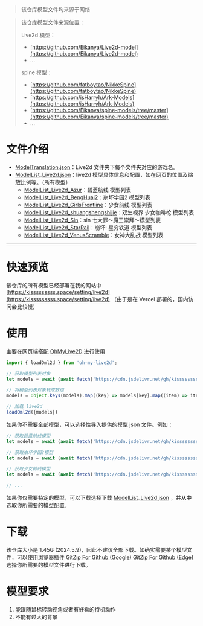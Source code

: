 > 该仓库模型文件均来源于网络

> 该仓库模型文件来源位置：
>
> Live2d 模型：
>
> - [https://github.com/Eikanya/Live2d-model](https://github.com/Eikanya/Live2d-model)
> - ...
>
> spine 模型：
>
> - [https://github.com/fatboytao/NikkeSpine](https://github.com/fatboytao/NikkeSpine)
> - [https://github.com/isHarryh/Ark-Models](https://github.com/isHarryh/Ark-Models)
> - [https://github.com/Eikanya/spine-models/tree/master](https://github.com/Eikanya/spine-models/tree/master)
> - ...

# 文件介绍

- [ModelTranslation.json](https://github.com/kisssssssss/model/blob/main/ModelTranslation.json)：Live2d 文件夹下每个文件夹对应的游戏名。
- [ModelList_Live2d.json](https://github.com/kisssssssss/model/blob/main/ModelList_Live2d.json)：live2d 模型具体信息和配置，如在网页的位置及缩放比例等。（所有模型）
  - [ModelList_Live2d_Azur](https://github.com/kisssssssss/model/blob/main/ModelList_Live2d_Azur.json)：碧蓝航线 模型列表
  - [ModelList_Live2d_BengHuai2](https://github.com/kisssssssss/model/blob/main/ModelList_Live2d_BengHuai2.json)：崩坏学园2 模型列表
  - [ModelList_Live2d_GirlsFrontline](https://github.com/kisssssssss/model/blob/main/ModelList_Live2d_GirlsFrontline.json)：少女前线 模型列表
  - [ModelList_Live2d_shuangshengshijie](https://github.com/kisssssssss/model/blob/main/ModelList_Live2d_shuangshengshijie.json)：双生视界 少女咖啡枪 模型列表
  - [ModelList_Live2d_Sin](https://github.com/kisssssssss/model/blob/main/ModelList_Live2d_Sin.json)：sin 七大罪～魔王崇拜～模型列表
  - [ModelList_Live2d_StarRail](https://github.com/kisssssssss/model/blob/main/ModelList_Live2d_StarRail.json)：崩坏: 星穷铁道 模型列表
  - [ModelList_Live2d_VenusScramble](https://github.com/kisssssssss/model/blob/main/ModelList_Live2d_VenusScramble.json)：女神大乱战 模型列表

---

# 快速预览

该仓库的所有模型已经部署在我的网站中 [https://kisssssssss.space/setting/live2d](https://kisssssssss.space/setting/live2d) （由于是在 Vercel 部署的，国内访问会比较慢）

# 使用

主要在网页端搭配 [OhMyLive2D](https://oml2d.com/) 进行使用

```javascript
import { loadOml2d } from 'oh-my-live2d';

// 获取模型列表对象
let models = await (await fetch('https://cdn.jsdelivr.net/gh/kisssssssss/model/ModelList_Live2d.json')).json();

// 将模型列表对象转成数组
models = Object.keys(models).map((key) => models[key].map((item) => item.configuration)).flat(1);

// 加载 live2d
loadOml2d({models})
```

如果你不需要全部模型，可以选择性导入提供的模型  json 文件。例如：

```javascript
// 获取碧蓝航线模型
let models = await (await fetch('https://cdn.jsdelivr.net/gh/kisssssssss/model/ModelList_Live2d_Azur.json')).json();

// 获取崩坏学园2模型
let models = await (await fetch('https://cdn.jsdelivr.net/gh/kisssssssss/model/ModelList_Live2d_BengHuai2.json')).json();

// 获取少女前线模型
let models = await (await fetch('https://cdn.jsdelivr.net/gh/kisssssssss/model/ModelList_Live2d_GirlsFrontline.json')).json();

// ...
```

如果你仅需要特定的模型，可以下载选择下载 [ModelList_Live2d.json](https://github.com/kisssssssss/model/blob/main/ModelList_Live2d.json) ，并从中选取你所需要的模型配置。

# 下载

该仓库大小是 1.45G (2024.5.9)，因此不建议全部下载。如确实需要某个模型文件，可以使用浏览器插件 [GitZip For Github (Google)](https://chromewebstore.google.com/detail/gitzip-for-github/ffabmkklhbepgcgfonabamgnfafbdlkn) [GitZip For Github (Edge)](https://microsoftedge.microsoft.com/addons/detail/gitzip-for-github/nlgkiabjnbdndgblhcaobimbpifcdkjj) 选择你所需要的模型文件进行下载。

# 模型要求

1. 能跟随鼠标转动视角或者有好看的待机动作
2. 不能有过大的背景
